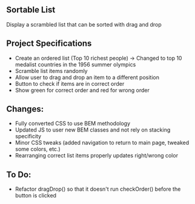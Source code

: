 ## Sortable List

Display a scrambled list that can be sorted with drag and drop

## Project Specifications

- Create an ordered list (Top 10 richest people) -> Changed to top 10 medalist countries in the 1956 summer olympics
- Scramble list items randomly
- Allow user to drag and drop an item to a different position
- Button to check if items are in correct order
- Show green for correct order and red for wrong order

## Changes:
- Fully converted CSS to use BEM methodology
- Updated JS to user new BEM classes and not rely on stacking specificity
- Minor CSS tweaks (added navigation to return to main page, tweaked some colors, etc.)
- Rearranging correct list items properly updates right/wrong color

## To Do:
- Refactor dragDrop() so that it doesn't run checkOrder() before the button is clicked
